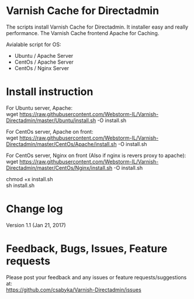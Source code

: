 Varnish Cache for Directadmin
===================
The scripts install Varnish Cache for Directadmin.
It installer easy and really performance. The Varnish Cache frontend Apache for Caching.

Avialable script for OS:<br />
* Ubuntu / Apache Server<br />
* CentOs / Apache Server<br />
* CentOs / Nginx  Server<br />

Install instruction
===================
For Ubuntu server, Apache:<br />
wget https://raw.githubusercontent.com/Webstorm-IL/Varnish-Directadmin/master/Ubuntu/install.sh -O install.sh<br />

For CentOs server, Apache on front:<br />
wget https://raw.githubusercontent.com/Webstorm-IL/Varnish-Directadmin/master/CentOs/Apache/install.sh -O install.sh<br />

For CentOs server, Nginx on front (Also if nginx is revers proxy to apache):<br />
wget https://raw.githubusercontent.com/Webstorm-IL/Varnish-Directadmin/master/CentOs/Nginx/install.sh -O install.sh<br />

chmod +x install.sh<br />
sh install.sh

Change log
===================
Version 1.1 (Jan 21, 2017)

Feedback, Bugs, Issues, Feature requests
===================
Please post your feedback and any issues or feature requests/suggestions at: <br />
https://github.com/csabyka/Varnish-Directadmin/issues

